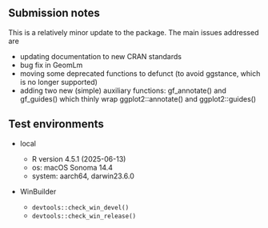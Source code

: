 ## Submission notes

This is a relatively minor update to the package. The main issues addressed are

* updating documentation to new CRAN standards
* bug fix in GeomLm
* moving some deprecated functions to defunct (to avoid ggstance, which is no longer supported)
* adding two new (simple) auxiliary functions: gf_annotate() and gf_guides() which thinly wrap ggplot2::annotate() and ggplot2::guides()


## Test environments

* local
  * R version 4.5.1 (2025-06-13)
  * os: macOS Sonoma 14.4
  * system: aarch64, darwin23.6.0

* WinBuilder
  * `devtools::check_win_devel()`
  * `devtools::check_win_release()`
